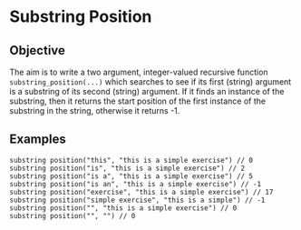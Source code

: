 # Substring Position

## Objective
The aim is to write a two argument, integer-valued recursive function `substring_position(...)`
which searches to see if its first (string) argument is a substring of its second (string) argument.
If it finds an instance of the substring, then it returns the start position of the first instance
of the substring in the string, otherwise it returns -1.

## Examples
```
substring position("this", "this is a simple exercise") // 0
substring position("is", "this is a simple exercise") // 2
substring position("is a", "this is a simple exercise") // 5
substring position("is an", "this is a simple exercise") // -1
substring position("exercise", "this is a simple exercise") // 17
substring position("simple exercise", "this is a simple") // -1
substring position("", "this is a simple exercise") // 0
substring position("", "") // 0
```
